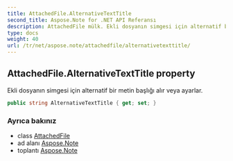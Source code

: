 ```yaml
---
title: AttachedFile.AlternativeTextTitle
second_title: Aspose.Note for .NET API Referansı
description: AttachedFile mülk. Ekli dosyanın simgesi için alternatif bir metin başlığı alır veya ayarlar.
type: docs
weight: 40
url: /tr/net/aspose.note/attachedfile/alternativetexttitle/
---
```

## AttachedFile.AlternativeTextTitle property

Ekli dosyanın simgesi için alternatif bir metin başlığı alır veya ayarlar.

```csharp
public string AlternativeTextTitle { get; set; }
```

### Ayrıca bakınız

* class [AttachedFile](../)
* ad alanı [Aspose.Note](../../attachedfile/)
* toplantı [Aspose.Note](../../../)


